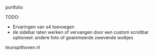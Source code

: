 portfolio

TODO: 
- Ervaringen van s4 toevoegen
- de sidebar laten werken of vervangen door een custom scrollbar
optioneel: andere foto of geanimeerde zwevende wolkjes

teunspithoven.nl

